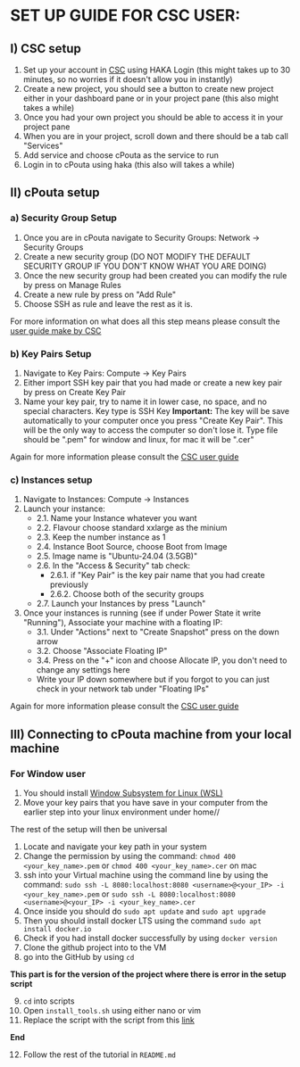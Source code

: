 # SET UP GUIDE FOR CSC USER:

## I) CSC setup

1. Set up your account in [CSC](https://my.csc.fi/welcome) using HAKA Login (this might takes up to 30 minutes, so no worries if it doesn't allow you in instantly)
2. Create a new project, you should see a button to create new project either in your dashboard pane or in your project pane (this also might takes a while)
3. Once you had your own project you should be able to access it in your project pane
4. When you are in your project, scroll down and there should be a tab call "Services"
5. Add service and choose cPouta as the service to run
6. Login in to cPouta using haka (this also will takes a while)

## II) cPouta setup

### a) Security Group Setup
1. Once you are in cPouta navigate to Security Groups: Network -> Security Groups
2. Create a new security group (DO NOT MODIFY THE DEFAULT SECURITY GROUP IF YOU DON'T KNOW WHAT YOU ARE DOING)
3. Once the new security group had been created you can modify the rule by press on Manage Rules
4. Create a new rule by press on "Add Rule"
5. Choose SSH as rule and leave the rest as it is.

For more information on what does all this step means please consult the [user guide make by CSC](https://docs.csc.fi/cloud/pouta/launch-vm-from-web-gui/#setting-up-ssh-keys)

### b) Key Pairs Setup
1. Navigate to Key Pairs: Compute -> Key Pairs
2. Either import SSH key pair that you had made or create a new key pair by press on Create Key Pair
3. Name your key pair, try to name it in lower case, no space, and no special characters. Key type is SSH Key
**Important:** The key will be save automatically to your computer once you press "Create Key Pair". This will be the only way to access the computer so don't lose it. Type file should be ".pem" for window and linux, for mac it will be ".cer"

Again for more information please consult the [CSC user guide](https://docs.csc.fi/cloud/pouta/launch-vm-from-web-gui/#setting-up-ssh-keys)

### c) Instances setup
1. Navigate to Instances: Compute -> Instances
2. Launch your instance:
    - 2.1. Name your Instance whatever you want
    - 2.2. Flavour choose standard xxlarge as the minium
    - 2.3. Keep the number instance as 1
    - 2.4. Instance Boot Source, choose Boot from Image 
    - 2.5. Image name is "Ubuntu-24.04 (3.5GB)"
    - 2.6. In the "Access & Security" tab check:
        - 2.6.1. if "Key Pair" is the key pair name that you had create previously
        - 2.6.2. Choose both of the security groups
    - 2.7. Launch your Instances by press "Launch"
3. Once your instances is running (see if under Power State it write "Running"), Associate your machine with a floating IP:
    - 3.1. Under "Actions" next to "Create Snapshot" press on the down arrow
    - 3.2. Choose "Associate Floating IP"
    - 3.4. Press on the "+" icon and choose Allocate IP, you don't need to change any settings here
    - Write your IP down somewhere but if you forgot to you can just check in your network tab under "Floating IPs"

Again for more information please consult the [CSC user guide](https://docs.csc.fi/cloud/pouta/launch-vm-from-web-gui/#setting-up-ssh-keys)

## III) Connecting to cPouta machine from your local machine

### For Window user

1. You should install [Window Subsystem for Linux (WSL)](https://learn.microsoft.com/en-us/windows/wsl/install)
2. Move your key pairs that you have save in your computer from the earlier step into your linux environment under home/<yourusername>/

The rest of the setup will then be universal

1. Locate and navigate your key path in your system
2. Change the permission by using the command: `chmod 400 <your_key_name>.pem` or `chmod 400 <your_key_name>.cer` on mac
3. ssh into your Virtual machine using the command line by using the command: `sudo ssh -L 8080:localhost:8080 <username>@<your_IP> -i <your_key_name>.pem` or `sudo ssh -L 8080:localhost:8080 <username>@<your_IP> -i <your_key_name>.cer`
4. Once inside you should do `sudo apt update` and `sudo apt upgrade`
5. Then you should install docker LTS using the command `sudo apt install docker.io`
6. Check if you had install docker successfully by using `docker version`
7. Clone the github project into to the VM
8. go into the GitHub by using `cd`

**This part is for the version of the project where there is error in the setup script**

9. `cd` into scripts
10. Open `install_tools.sh` using either nano or vim
11. Replace the script with the script from this [link](https://github.com/makotosoul/oss-mlops-platform/blob/main/scripts/install_tools.sh)

**End**

12. Follow the rest of the tutorial in `README.md`

